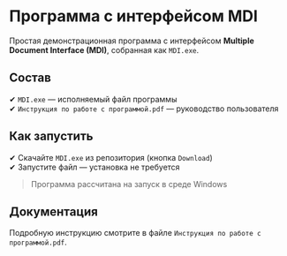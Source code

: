 # Программа с интерфейсом MDI

Простая демонстрационная программа с интерфейсом **Multiple Document Interface (MDI)**, собранная как `MDI.exe`.

## Состав

✔ `MDI.exe` — исполняемый файл программы  
✔ `Инструкция по работе с программой.pdf` — руководство пользователя  

## Как запустить

✔ Скачайте `MDI.exe` из репозитория (кнопка `Download`)  
✔ Запустите файл — установка не требуется  

> Программа рассчитана на запуск в среде Windows

## Документация

Подробную инструкцию смотрите в файле `Инструкция по работе с программой.pdf`.
